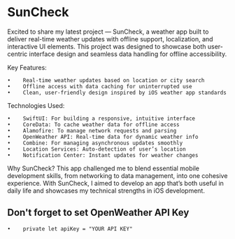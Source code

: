 # SunCheck

Excited to share my latest project — SunCheck, a weather app built to deliver real-time weather updates with offline support, localization, and interactive UI elements. This project was designed to showcase both user-centric interface design and seamless data handling for offline accessibility.

Key Features:

    •    Real-time weather updates based on location or city search
    •    Offline access with data caching for uninterrupted use
    •    Clean, user-friendly design inspired by iOS weather app standards

Technologies Used:

    •    SwiftUI: For building a responsive, intuitive interface
    •    CoreData: To cache weather data for offline access
    •    Alamofire: To manage network requests and parsing
    •    OpenWeather API: Real-time data for dynamic weather info
    •    Combine: For managing asynchronous updates smoothly
    •    Location Services: Auto-detection of user’s location
    •    Notification Center: Instant updates for weather changes

Why SunCheck?
This app challenged me to blend essential mobile development skills, from networking to data management, into one cohesive experience. With SunCheck, I aimed to develop an app that’s both useful in daily life and showcases my technical strengths in iOS development.

## Don't forget to set OpenWeather API Key 

    •    private let apiKey = "YOUR API KEY"
